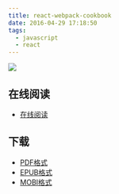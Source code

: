 ```yaml
---
title: react-webpack-cookbook
date: 2016-04-29 17:18:50
tags:
  - javascript
  - react
---
```


![](https://ek8whxe.cloudimg.io/s/width/226/https://www.gitbook.com/cover/book/hainuo/react-webpack-cookbook.jpg)

<!--more-->

## 在线阅读 ##

+ [在线阅读](https://www.gitbook.com/book/hainuo/react-webpack-cookbook/details)

## 下载 ##

+ [PDF格式](https://www.gitbook.com/download/pdf/book/hainuo/react-webpack-cookbook)
+ [EPUB格式](https://www.gitbook.com/download/epub/book/hainuo/react-webpack-cookbook)
+ [MOBI格式](https://www.gitbook.com/download/mobi/book/hainuo/react-webpack-cookbook)
